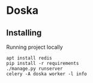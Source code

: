 # Doska

## Installing

Running project locally

```
apt install redis
pip install -r requirements
./manage.py runserver
celery -A doska worker -l info
```
